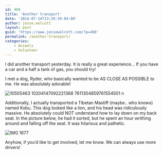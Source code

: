 ```yaml
---
id: 460
title: 'Another transport'
date: '2014-07-14T13:39:39-04:00'
author: jesse.wolcott
layout: post
guid: 'https://www.jessewolcott.com/?p=460'
permalink: /another-transport/
categories:
    - Animals
    - Volunteer
---
```


I did another transport yesterday. It is really a great experience… If you have a car and a half a tank of gas, you should try!

I met a dog, Ryder, who basically wanted to be AS CLOSE AS POSSIBLE to me. He was absolutely adorable!

![10505463 10204147092221368 7611304859761554501 n](https://www.jessewolcott.com/wp-content/uploads/2014/07/10505463_10204147092221368_7611304859761554501_n.jpg "10505463_10204147092221368_7611304859761554501_n.jpg")

Additionally, I actually transported a Tibetan Mastiff (maybe.. who knows) named Kobu. This dog looked like a lion, and his head was ridiculously massive. He absolutely could NOT understand how to lay down on my back seat. In the picture below, he had it sorted, but he spent an hour writhing around and falling off the seat. It was hilarious and pathetic.

![IMG 1677](https://www.jessewolcott.com/wp-content/uploads/2014/07/IMG_1677.jpg "IMG_1677.jpg")

Anyhow, if you’d like to get involved, let me know. We can always use more drivers!